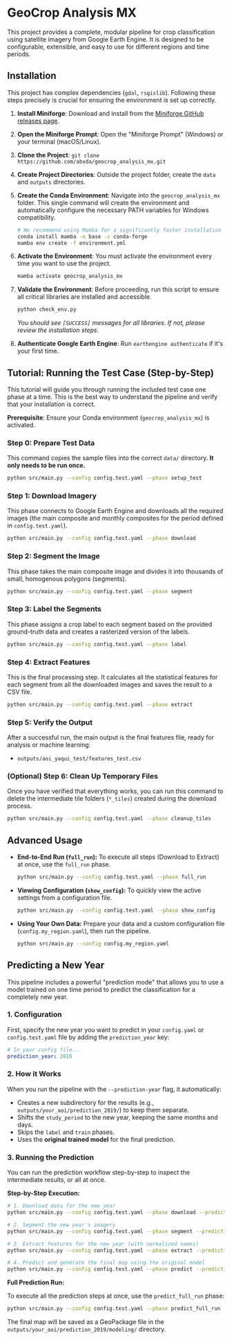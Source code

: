 # GeoCrop Analysis MX

This project provides a complete, modular pipeline for crop classification using satellite imagery from Google Earth Engine. It is designed to be configurable, extensible, and easy to use for different regions and time periods.

## Installation

This project has complex dependencies (`gdal`, `rsgislib`). Following these steps precisely is crucial for ensuring the environment is set up correctly.

1.  **Install Miniforge**: Download and install from the [Miniforge GitHub releases page](https://github.com/conda-forge/miniforge/releases).
2.  **Open the Miniforge Prompt**: Open the "Miniforge Prompt" (Windows) or your terminal (macOS/Linux).
3.  **Clone the Project**: `git clone https://github.com/abxda/geocrop_analysis_mx.git`
4.  **Create Project Directories**: Outside the project folder, create the `data` and `outputs` directories.
5.  **Create the Conda Environment**: Navigate into the `geocrop_analysis_mx` folder. This single command will create the environment and automatically configure the necessary PATH variables for Windows compatibility.
    ```bash
    # We recommend using Mamba for a significantly faster installation
    conda install mamba -n base -c conda-forge
    mamba env create -f environment.yml
    ```
6.  **Activate the Environment**: You must activate the environment every time you want to use the project.
    ```bash
    mamba activate geocrop_analysis_mx
    ```
7.  **Validate the Environment**: Before proceeding, run this script to ensure all critical libraries are installed and accessible.
    ```bash
    python check_env.py
    ```
    *You should see `[SUCCESS]` messages for all libraries. If not, please review the installation steps.*

8.  **Authenticate Google Earth Engine**: Run `earthengine authenticate` if it's your first time.

## Tutorial: Running the Test Case (Step-by-Step)

This tutorial will guide you through running the included test case one phase at a time. This is the best way to understand the pipeline and verify that your installation is correct.

**Prerequisite**: Ensure your Conda environment (`geocrop_analysis_mx`) is activated.

### Step 0: Prepare Test Data

This command copies the sample files into the correct `data/` directory. **It only needs to be run once.**

```bash
python src/main.py --config config.test.yaml --phase setup_test
```

### Step 1: Download Imagery

This phase connects to Google Earth Engine and downloads all the required images (the main composite and monthly composites for the period defined in `config.test.yaml`).

```bash
python src/main.py --config config.test.yaml --phase download
```

### Step 2: Segment the Image

This phase takes the main composite image and divides it into thousands of small, homogenous polygons (segments).

```bash
python src/main.py --config config.test.yaml --phase segment
```

### Step 3: Label the Segments

This phase assigns a crop label to each segment based on the provided ground-truth data and creates a rasterized version of the labels.

```bash
python src/main.py --config config.test.yaml --phase label
```

### Step 4: Extract Features

This is the final processing step. It calculates all the statistical features for each segment from all the downloaded images and saves the result to a CSV file.

```bash
python src/main.py --config config.test.yaml --phase extract
```

### Step 5: Verify the Output

After a successful run, the main output is the final features file, ready for analysis or machine learning:

-   `outputs/aoi_yaqui_test/features_test.csv`

### (Optional) Step 6: Clean Up Temporary Files

Once you have verified that everything works, you can run this command to delete the intermediate tile folders (`*_tiles`) created during the download process.

```bash
python src/main.py --config config.test.yaml --phase cleanup_tiles
```

## Advanced Usage

-   **End-to-End Run (`full_run`):** To execute all steps (Download to Extract) at once, use the `full_run` phase.
    ```bash
    python src/main.py --config config.test.yaml --phase full_run
    ```

-   **Viewing Configuration (`show_config`):** To quickly view the active settings from a configuration file.
    ```bash
    python src/main.py --config config.test.yaml --phase show_config
    ```

-   **Using Your Own Data:** Prepare your data and a custom configuration file (`config.my_region.yaml`), then run the pipeline.
    ```bash
    python src/main.py --config config.my_region.yaml
    ```

## Predicting a New Year

This pipeline includes a powerful "prediction mode" that allows you to use a model trained on one time period to predict the classification for a completely new year.

### 1. Configuration

First, specify the new year you want to predict in your `config.yaml` or `config.test.yaml` file by adding the `prediction_year` key:

```yaml
# In your config file...
prediction_year: 2019
```

### 2. How it Works

When you run the pipeline with the `--prediction-year` flag, it automatically:
- Creates a new subdirectory for the results (e.g., `outputs/your_aoi/prediction_2019/`) to keep them separate.
- Shifts the `study_period` to the new year, keeping the same months and days.
- Skips the `label` and `train` phases.
- Uses the **original trained model** for the final prediction.

### 3. Running the Prediction

You can run the prediction workflow step-by-step to inspect the intermediate results, or all at once.

**Step-by-Step Execution:**

```bash
# 1. Download data for the new year
python src/main.py --config config.test.yaml --phase download --prediction-year 2019

# 2. Segment the new year's imagery
python src/main.py --config config.test.yaml --phase segment --prediction-year 2019

# 3. Extract features for the new year (with normalized names)
python src/main.py --config config.test.yaml --phase extract --prediction-year 2019

# 4. Predict and generate the final map using the original model
python src/main.py --config config.test.yaml --phase predict --prediction-year 2019
```

**Full Prediction Run:**

To execute all the prediction steps at once, use the `predict_full_run` phase:

```bash
python src/main.py --config config.test.yaml --phase predict_full_run --prediction-year 2019
```

The final map will be saved as a GeoPackage file in the `outputs/your_aoi/prediction_2019/modeling/` directory.
